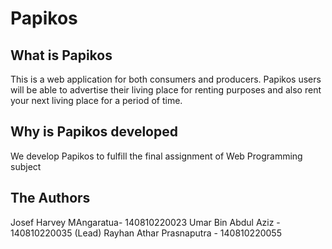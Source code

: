 # Papikos

## What is Papikos

This is a web application for both consumers and producers. Papikos users will be able to advertise their living place for renting purposes and also rent your next living place for a period of time.

## Why is Papikos developed

We develop Papikos to fulfill the final assignment of Web Programming subject

## The Authors

Josef Harvey MAngaratua- 140810220023
Umar Bin Abdul Aziz - 140810220035
(Lead) Rayhan Athar Prasnaputra - 140810220055

